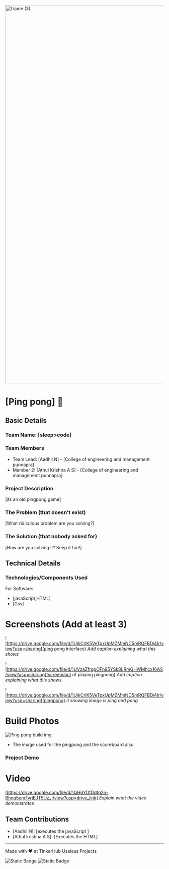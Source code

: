 <img width="3188" height="1202" alt="frame (3)" src="https://github.com/user-attachments/assets/517ad8e9-ad22-457d-9538-a9e62d137cd7" />


# [Ping pong] 🎯


## Basic Details
### Team Name: [sleep>code]


### Team Members
- Team Lead: [Aadhil N] - [College of engineering and management punnapra]
- Member 2: [Athul Krishna A S] - [College of engineering and management punnapra]


### Project Description
[its an old pingpong game]

### The Problem (that doesn't exist)
[What ridiculous problem are you solving?]

### The Solution (that nobody asked for)
[How are you solving it? Keep it fun!]

## Technical Details
### Technologies/Components Used
For Software:
- [javaScript,HTML]
- [Css]


# Screenshots (Add at least 3)
![https://drive.google.com/file/d/1UikCrlK5VeTpxUpMZMmNC5mRQFBDi4Ir/view?usp=sharing](ping pong interface)
*Add caption explaining what this shows*

![https://drive.google.com/file/d/1UVzaZfrgpOFn95YSk8LRmGHWMhcx16AS/view?usp=sharing](screenshot of playing pingpong)
*Add caption explaining what this shows*

![https://drive.google.com/file/d/1UikCrlK5VeTpxUpMZMmNC5mRQFBDi4Ir/view?usp=sharing](pingpong)
*it showing image is ping and pong*




# Build Photos
![Ping pong build img](<img width="487" height="327" alt="image" src="https://github.com/user-attachments/assets/a40af4a4-4238-4210-baf3-0755b29f7914" />
)
* The image used for the pingpong and the scoreboard also


### Project Demo
# Video
[https://drive.google.com/file/d/1QH6YDfDdtq2n-Bhnq5em7yrjEJT5Uz_j/view?usp=drive_link]
*Explain what the video demonstrates*


## Team Contributions
- [Aadhil N]: [executes the javaScript ]
- [Athul krishna A S]: [Executes the HTML]


---
Made with ❤️ at TinkerHub Useless Projects 

![Static Badge](https://img.shields.io/badge/TinkerHub-24?color=%23000000&link=https%3A%2F%2Fwww.tinkerhub.org%2F)
![Static Badge](https://img.shields.io/badge/UselessProjects--25-25?link=https%3A%2F%2Fwww.tinkerhub.org%2Fevents%2FQ2Q1TQKX6Q%2FUseless%2520Projects)


